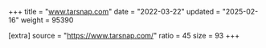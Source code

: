 +++
title = "www.tarsnap.com"
date = "2022-03-22"
updated = "2025-02-16"
weight = 95390

[extra]
source = "https://www.tarsnap.com/"
ratio = 45
size = 93
+++
